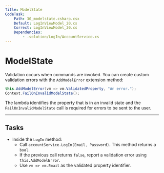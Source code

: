 ```yaml
---
Title: ModelState
CodeTask:
    Path: 30_modelstate.csharp.csx
    Default: LogInViewModel_20.cs
    Correct: LogInViewModel_30.cs
    Dependencies: 
        - .solution/LogIn/AccountService.cs
---
```


# ModelState

Validation occurs when commands are invoked. You can create custom validation errors with the `AddModelError` extension method:

```csharp
this.AddModelError(vm => vm.ValidatedProperty, "An error.");
Context.FailOnInvalidModelState();
```

The lambda identifies the property that is in an invalid state and the `FailOnInvalidModelState` call is required for errors to be sent to the user.

---

## Tasks

- Inside the `LogIn` method:
    - Call `accountService.LogIn(Email, Password)`. This method returns a `bool`.
    - If the previous call returns `false`, report a validation error using `this.AddModelError`.
    - Use `vm => vm.Email` as the validated property identifier.